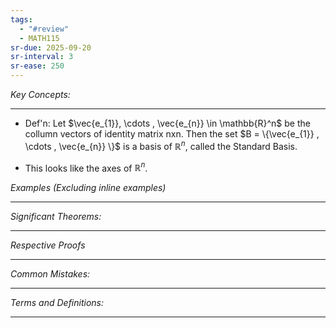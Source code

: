 ```yaml
---
tags:
  - "#review"
  - MATH115
sr-due: 2025-09-20
sr-interval: 3
sr-ease: 250
---
```

*Key Concepts:*
___

- Def'n: Let $\vec{e_{1}}, \cdots , \vec{e_{n}} \in \mathbb{R}^n$ be the collumn vectors of identity matrix nxn. Then the set $B = \{\vec{e_{1}} , \cdots , \vec{e_{n}} \}$ is a basis of $\mathbb{R}^n$, called the Standard Basis.

- This looks like the axes of $\mathbb{R}^n$.

*Examples (Excluding inline examples)* 
___

*Significant Theorems:*
___

*Respective Proofs*
___

*Common Mistakes:*
___

*Terms and Definitions:*
___

